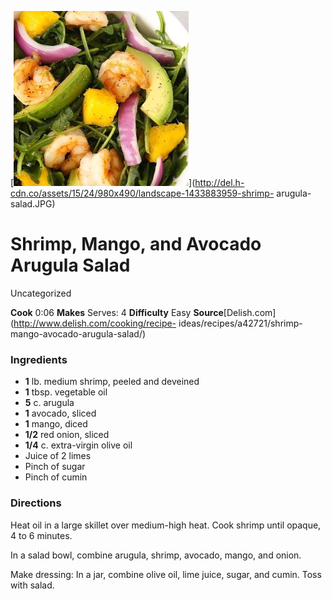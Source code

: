 ﻿

[![](./images/2071a34e-e82a-48c6-9f9f-e8dcb5bd4e57.jpg)](http://del.h-cdn.co/assets/15/24/980x490/landscape-1433883959-shrimp-
arugula-salad.JPG)

#  Shrimp, Mango, and Avocado Arugula Salad

Uncategorized

 **Cook** 0:06 **Makes** Serves: 4 **Difficulty** Easy
**Source**[Delish.com](http://www.delish.com/cooking/recipe-
ideas/recipes/a42721/shrimp-mango-avocado-arugula-salad/)

###  Ingredients

  * **1** lb. medium shrimp, peeled and deveined
  *  **1** tbsp. vegetable oil
  *  **5** c. arugula
  *  **1** avocado, sliced
  *  **1** mango, diced
  *  **1/2** red onion, sliced
  *  **1/4** c. extra-virgin olive oil
  * Juice of 2 limes
  * Pinch of sugar
  * Pinch of cumin

###  Directions

Heat oil in a large skillet over medium-high heat. Cook shrimp until opaque, 4
to 6 minutes.

In a salad bowl, combine arugula, shrimp, avocado, mango, and onion.

Make dressing: In a jar, combine olive oil, lime juice, sugar, and cumin. Toss
with salad.

